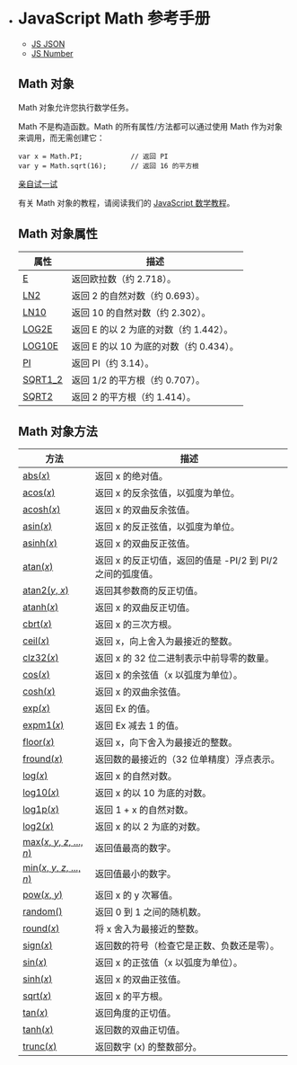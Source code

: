 - # JavaScript Math 参考手册

  - [JS JSON](https://www.w3school.com.cn/jsref/jsref_obj_json.asp)
  - [JS Number](https://www.w3school.com.cn/jsref/jsref_obj_number.asp)

  ## Math 对象

  Math 对象允许您执行数学任务。

  Math 不是构造函数。Math 的所有属性/方法都可以通过使用 Math 作为对象来调用，而无需创建它：

  ```
  var x = Math.PI;            // 返回 PI
  var y = Math.sqrt(16);      // 返回 16 的平方根
  ```

  [亲自试一试](https://www.w3school.com.cn/tiy/t.asp?f=jsck_math)

  有关 Math 对象的教程，请阅读我们的 [JavaScript 数学教程](https://www.w3school.com.cn/js/js_math.asp)。

  ## Math 对象属性

  | 属性                                                         | 描述                                    |
  | ------------------------------------------------------------ | --------------------------------------- |
  | [E](https://www.w3school.com.cn/jsref/jsref_e.asp)           | 返回欧拉数（约 2.718）。                |
  | [LN2](https://www.w3school.com.cn/jsref/jsref_ln2.asp)       | 返回 2 的自然对数（约 0.693）。         |
  | [LN10](https://www.w3school.com.cn/jsref/jsref_ln10.asp)     | 返回 10 的自然对数（约 2.302）。        |
  | [LOG2E](https://www.w3school.com.cn/jsref/jsref_log2e.asp)   | 返回 E 的以 2 为底的对数（约 1.442）。  |
  | [LOG10E](https://www.w3school.com.cn/jsref/jsref_log10e.asp) | 返回 E 的以 10 为底的对数（约 0.434）。 |
  | [PI](https://www.w3school.com.cn/jsref/jsref_pi.asp)         | 返回 PI（约 3.14）。                    |
  | [SQRT1_2](https://www.w3school.com.cn/jsref/jsref_sqrt1_2.asp) | 返回 1/2 的平方根（约 0.707）。         |
  | [SQRT2](https://www.w3school.com.cn/jsref/jsref_sqrt2.asp)   | 返回 2 的平方根（约 1.414）。           |

  ## Math 对象方法

  | 方法                                                         | 描述                                                       |
  | ------------------------------------------------------------ | ---------------------------------------------------------- |
  | [abs(*x*)](https://www.w3school.com.cn/jsref/jsref_abs.asp)  | 返回 x 的绝对值。                                          |
  | [acos(*x*)](https://www.w3school.com.cn/jsref/jsref_acos.asp) | 返回 x 的反余弦值，以弧度为单位。                          |
  | [acosh(*x*)](https://www.w3school.com.cn/jsref/jsref_acosh.asp) | 返回 x 的双曲反余弦值。                                    |
  | [asin(*x*)](https://www.w3school.com.cn/jsref/jsref_asin.asp) | 返回 x 的反正弦值，以弧度为单位。                          |
  | [asinh(*x*)](https://www.w3school.com.cn/jsref/jsref_asinh.asp) | 返回 x 的双曲反正弦值。                                    |
  | [atan(*x*)](https://www.w3school.com.cn/jsref/jsref_atan.asp) | 返回 x 的反正切值，返回的值是 -PI/2 到 PI/2 之间的弧度值。 |
  | [atan2(*y*, *x*)](https://www.w3school.com.cn/jsref/jsref_atan2.asp) | 返回其参数商的反正切值。                                   |
  | [atanh(*x*)](https://www.w3school.com.cn/jsref/jsref_atanh.asp) | 返回 x 的双曲反正切值。                                    |
  | [cbrt(*x*)](https://www.w3school.com.cn/jsref/jsref_cbrt.asp) | 返回 x 的三次方根。                                        |
  | [ceil(*x*)](https://www.w3school.com.cn/jsref/jsref_ceil.asp) | 返回 x，向上舍入为最接近的整数。                           |
  | [clz32(*x*)](https://www.w3school.com.cn/jsref/jsref_clz32.asp) | 返回 x 的 32 位二进制表示中前导零的数量。                  |
  | [cos(*x*)](https://www.w3school.com.cn/jsref/jsref_cos.asp)  | 返回 x 的余弦值（x 以弧度为单位）。                        |
  | [cosh(*x*)](https://www.w3school.com.cn/jsref/jsref_cosh.asp) | 返回 x 的双曲余弦值。                                      |
  | [exp(*x*)](https://www.w3school.com.cn/jsref/jsref_exp.asp)  | 返回 Ex 的值。                                             |
  | [expm1(*x*)](https://www.w3school.com.cn/jsref/jsref_expm1.asp) | 返回 Ex 减去 1 的值。                                      |
  | [floor(*x*)](https://www.w3school.com.cn/jsref/jsref_floor.asp) | 返回 x，向下舍入为最接近的整数。                           |
  | [fround(*x*)](https://www.w3school.com.cn/jsref/jsref_fround.asp) | 返回数的最接近的（32 位单精度）浮点表示。                  |
  | [log(*x*)](https://www.w3school.com.cn/jsref/jsref_log.asp)  | 返回 x 的自然对数。                                        |
  | [log10(*x*)](https://www.w3school.com.cn/jsref/jsref_log10.asp) | 返回 x 的以 10 为底的对数。                                |
  | [log1p(*x*)](https://www.w3school.com.cn/jsref/jsref_log1p.asp) | 返回 1 + x 的自然对数。                                    |
  | [log2(*x*)](https://www.w3school.com.cn/jsref/jsref_log2.asp) | 返回 x 的以 2 为底的对数。                                 |
  | [max(*x*, *y*, *z*, ..., *n*)](https://www.w3school.com.cn/jsref/jsref_max.asp) | 返回值最高的数字。                                         |
  | [min(*x*, *y*, *z*, ..., *n*)](https://www.w3school.com.cn/jsref/jsref_min.asp) | 返回值最小的数字。                                         |
  | [pow(*x*, *y*)](https://www.w3school.com.cn/jsref/jsref_pow.asp) | 返回 x 的 y 次幂值。                                       |
  | [random()](https://www.w3school.com.cn/jsref/jsref_random.asp) | 返回 0 到 1 之间的随机数。                                 |
  | [round(*x*)](https://www.w3school.com.cn/jsref/jsref_round.asp) | 将 x 舍入为最接近的整数。                                  |
  | [sign(*x*)](https://www.w3school.com.cn/jsref/jsref_sign.asp) | 返回数的符号（检查它是正数、负数还是零）。                 |
  | [sin(*x*)](https://www.w3school.com.cn/jsref/jsref_sin.asp)  | 返回 x 的正弦值（x 以弧度为单位）。                        |
  | [sinh(*x*)](https://www.w3school.com.cn/jsref/jsref_sinh.asp) | 返回 x 的双曲正弦值。                                      |
  | [sqrt(*x*)](https://www.w3school.com.cn/jsref/jsref_sqrt.asp) | 返回 x 的平方根。                                          |
  | [tan(*x*)](https://www.w3school.com.cn/jsref/jsref_tan.asp)  | 返回角度的正切值。                                         |
  | [tanh(*x*)](https://www.w3school.com.cn/jsref/jsref_tanh.asp) | 返回数的双曲正切值。                                       |
  | [trunc(*x*)](https://www.w3school.com.cn/jsref/jsref_trunc.asp) | 返回数字 (x) 的整数部分。                                  |
